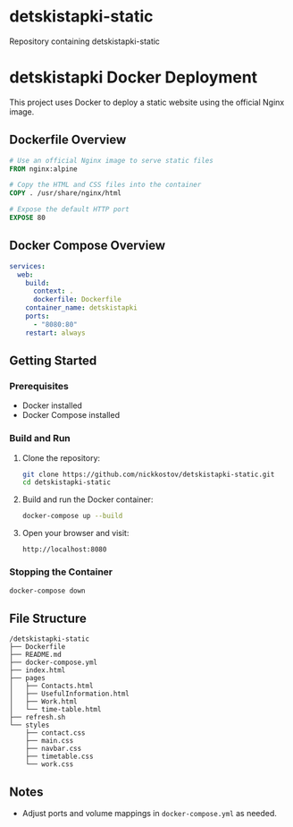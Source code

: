 # detskistapki-static
Repository containing detskistapki-static

# detskistapki Docker Deployment

This project uses Docker to deploy a static website using the official Nginx image.

## Dockerfile Overview
```Dockerfile
# Use an official Nginx image to serve static files
FROM nginx:alpine

# Copy the HTML and CSS files into the container
COPY . /usr/share/nginx/html

# Expose the default HTTP port
EXPOSE 80
```

## Docker Compose Overview
```yaml
services:
  web:
    build:
      context: .
      dockerfile: Dockerfile
    container_name: detskistapki
    ports:
      - "8080:80"
    restart: always

```
## Getting Started

### Prerequisites
- Docker installed
- Docker Compose installed

### Build and Run
1. Clone the repository:
   ```bash
   git clone https://github.com/nickkostov/detskistapki-static.git
   cd detskistapki-static
   ```

2. Build and run the Docker container:
   ```bash
   docker-compose up --build
   ```

3. Open your browser and visit:
   ```
   http://localhost:8080
   ```
### Stopping the Container
```bash
docker-compose down
```

## File Structure
```
/detskistapki-static
├── Dockerfile
├── README.md
├── docker-compose.yml
├── index.html
├── pages
│   ├── Contacts.html
│   ├── UsefulInformation.html
│   ├── Work.html
│   └── time-table.html
├── refresh.sh
└── styles
    ├── contact.css
    ├── main.css
    ├── navbar.css
    ├── timetable.css
    └── work.css
```

## Notes
- Adjust ports and volume mappings in `docker-compose.yml` as needed.
